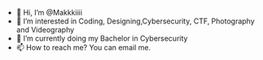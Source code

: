 - 👋 Hi, I’m @Makkkiiii
- 👀 I’m interested in Coding, Designing,Cybersecurity, CTF, Photography and Videography
- 🌱 I’m currently doing my Bachelor in Cybersecurity
- 📫 How to reach me? You can email me.
<!---
Makkkiiii/Makkkiiii is a ✨ special ✨ repository because its `README.md` (this file) appears on your GitHub profile.
You can click the Preview link to take a look at your changes.
--->
